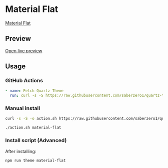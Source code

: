 # Material Flat

[Material Flat](https://github.com/Threethan/)

## Preview

[Open live preview](https://quartz-themes.github.io/material-flat/)

## Usage

### GitHub Actions

```yaml
- name: Fetch Quartz Theme
  run: curl -s -S https://raw.githubusercontent.com/saberzero1/quartz-themes/master/action.sh | bash -s -- material-flat
```

### Manual install

```bash
curl -s -S -o action.sh https://raw.githubusercontent.com/saberzero1/quartz-themes/master/action.sh

./action.sh material-flat
```

### Install script (Advanced)

After installing:

```bash
npm run theme material-flat
```
